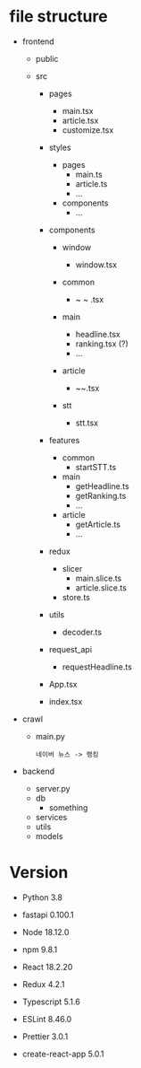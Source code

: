 # file structure

- frontend

  - public
  - src

    - pages

      - main.tsx
      - article.tsx
      - customize.tsx

    - styles

      - pages
        - main.ts
        - article.ts
        - ...
      - components
        - ...

    - components

      - window

        - window.tsx

      - common

        - ~ ~ .tsx

      - main

        - headline.tsx
        - ranking.tsx (?)
        - ...

      - article

        - ~~.tsx

      - stt
        - stt.tsx

    - features

      - common
        - startSTT.ts
      - main
        - getHeadline.ts
        - getRanking.ts
        - ...
      - article
        - getArticle.ts
        - ...

    - redux

      - slicer
        - main.slice.ts
        - article.slice.ts
      - store.ts

    - utils

      - decoder.ts

    - request_api

      - requestHeadline.ts

    - App.tsx
    - index.tsx

- crawl

  - main.py
    ```
    네이버 뉴스 -> 랭킹
    ```

- backend
  - server.py
  - db
    - something
  - services
  - utils
  - models

# Version

- Python 3.8
- fastapi 0.100.1

- Node 18.12.0
- npm 9.8.1

- React 18.2.20
- Redux 4.2.1
- Typescript 5.1.6

- ESLint 8.46.0
- Prettier 3.0.1
- create-react-app 5.0.1

